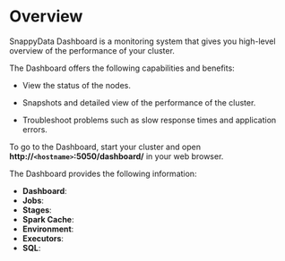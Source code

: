 # Overview
SnappyData Dashboard is a monitoring system that gives you high-level overview of the performance of your cluster.

The Dashboard offers the following capabilities and benefits:

* View the status of the nodes.

* Snapshots and detailed view of the performance of the cluster.

* Troubleshoot problems such as slow response times and application errors.

To go to the Dashboard, start your cluster and open **http://`<hostname>`:5050/dashboard/** in your web browser.

The Dashboard provides the following information:

*  **Dashboard**: 
*  **Jobs**: 
*  **Stages**: 
*  **Spark Cache**: 
*  **Environment**: 
*  **Executors**: 
*  **SQL**: 

